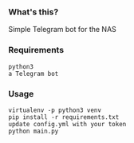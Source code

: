 ### What's this?

Simple Telegram bot for the NAS

### Requirements
```
python3
a Telegram bot
```

### Usage

```
virtualenv -p python3 venv
pip install -r requirements.txt
update config.yml with your token
python main.py
```